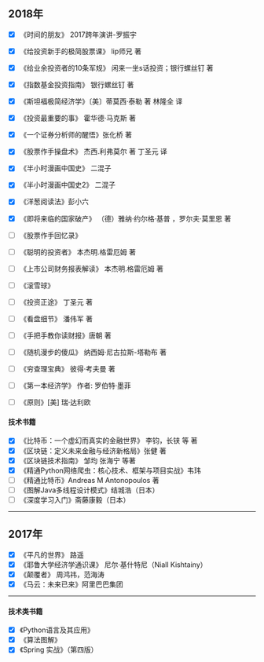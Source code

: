 ## 2018年
- [x] 《时间的朋友》 2017跨年演讲-罗振宇
- [x] 《给投资新手的极简股票课》 lip师兄 著
- [x] 《给业余投资者的10条军规》 闲来一坐s话投资；银行螺丝钉 著
- [x] 《指数基金投资指南》 银行螺丝钉 著
- [x] 《斯坦福极简经济学》〔美〕蒂莫西·泰勒 著 林隆全 译
- [x] 《投资最重要的事》 霍华德·马克斯 著
- [x] 《一个证券分析师的醒悟》张化桥 著
- [x] 《股票作手操盘术》 杰西.利弗莫尔 著 丁圣元 译
- [x] 《半小时漫画中国史》 二混子
- [x] 《半小时漫画中国史2》 二混子
- [x] 《洋葱阅读法》彭小六
- [x] 《即将来临的国家破产》 （德）雅纳·约尔格·基普 ，罗尔夫·莫里恩  著
- [ ] 《股票作手回忆录》
- [ ] 《聪明的投资者》 本杰明.格雷厄姆 著
- [ ] 《上市公司财务报表解读》 本杰明.格雷厄姆 著
- [ ] 《滚雪球》
- [ ] 《投资正途》 丁圣元 著
- [ ] 《看盘细节》 潘伟军 著
- [ ] 《手把手教你读财报》唐朝 著
- [ ] 《随机漫步的傻瓜》 纳西姆·尼古拉斯-塔勒布 著
- [ ] 《穷查理宝典》 彼得·考夫曼 著
- [ ] 《第一本经济学》 作者: 罗伯特·墨菲 
- [ ] 《原则》[美] 瑞·达利欧 


#### 技术书籍
- [x] 《比特币：一个虚幻而真实的金融世界》 李钧，长铗 等 著
- [x] 《区块链：定义未来金融与经济新格局》张健  著
- [x] 《区块链技术指南》 邹均 张海宁 等著
- [x] 《精通Python网络爬虫：核心技术、框架与项目实战》韦玮
- [ ] 《精通比特币》Andreas M Antonopoulos 著
- [ ] 《图解Java多线程设计模式》结城浩（日本）
- [ ] 《深度学习入门》斋藤康毅（日本）

---
## 2017年
- [x] 《平凡的世界》 路遥
- [x] 《耶鲁大学经济学通识课》 尼尔·基什特尼（Niall Kishtainy）
- [x] 《颠覆者》 周鸿祎，范海涛
- [x] 《马云：未来已来》阿里巴巴集团

---
#### 技术类书籍
- [x] 《Python语言及其应用》
- [x] 《算法图解》
- [x] 《Spring 实战》（第四版）
